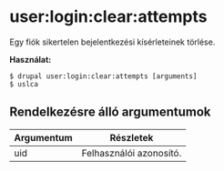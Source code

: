 # user:login:clear:attempts
Egy fiók sikertelen bejelentkezési kísérleteinek törlése.

**Használat:**
```
$ drupal user:login:clear:attempts [arguments]
$ uslca  
```

## Rendelkezésre álló argumentumok
Argumentum | Részletek
---------|-------------
uid | Felhasználói azonosító.
